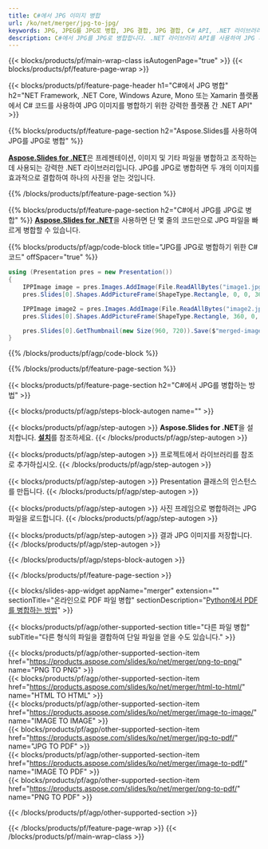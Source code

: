 ```yaml
---
title: C#에서 JPG 이미지 병합
url: /ko/net/merger/jpg-to-jpg/
keywords: JPG, JPEG를 JPG로 병합, JPG 결합, JPG 결합, C# API, .NET 라이브러리
description: C#에서 JPG를 JPG로 병합합니다. .NET 라이브러리 API를 사용하여 JPG 파일 결합
---
```


{{< blocks/products/pf/main-wrap-class isAutogenPage="true" >}}
{{< blocks/products/pf/feature-page-wrap >}}

{{< blocks/products/pf/feature-page-header h1="C#에서 JPG 병합" h2="NET Framework, .NET Core, Windows Azure, Mono 또는 Xamarin 플랫폼에서 C# 코드를 사용하여 JPG 이미지를 병합하기 위한 강력한 플랫폼 간 .NET API" >}}

{{% blocks/products/pf/feature-page-section h2="Aspose.Slides를 사용하여 JPG를 JPG로 병합" %}}

[**Aspose.Slides for .NET**](https://products.aspose.com/slides/ko/net/)은 프레젠테이션, 이미지 및 기타 파일을 병합하고 조작하는 데 사용되는 강력한 .NET 라이브러리입니다. JPG를 JPG로 병합하면 두 개의 이미지를 효과적으로 결합하여 하나의 사진을 얻는 것입니다.

{{% /blocks/products/pf/feature-page-section %}}




{{% blocks/products/pf/feature-page-section  h2="C#에서 JPG를 JPG로 병합" %}}
[**Aspose.Slides for .NET**](https://products.aspose.com/slides/ko/net/)을 사용하면 단 몇 줄의 코드만으로 JPG 파일을 빠르게 병합할 수 있습니다.

{{% blocks/products/pf/agp/code-block title="JPG를 JPG로 병합하기 위한 C# 코드" offSpacer="true" %}}
```cs
using (Presentation pres = new Presentation())
{
    IPPImage image = pres.Images.AddImage(File.ReadAllBytes("image1.jpg"));
    pres.Slides[0].Shapes.AddPictureFrame(ShapeType.Rectangle, 0, 0, 360, 540, image);

    IPPImage image2 = pres.Images.AddImage(File.ReadAllBytes("image2.jpg"));
    pres.Slides[0].Shapes.AddPictureFrame(ShapeType.Rectangle, 360, 0, 360, 540, image2);

    pres.Slides[0].GetThumbnail(new Size(960, 720)).Save($"merged-image.jpg", ImageFormat.Jpeg);
}
```
{{% /blocks/products/pf/agp/code-block %}}

{{% /blocks/products/pf/feature-page-section %}}




{{< blocks/products/pf/feature-page-section  h2="C#에서 JPG를 병합하는 방법" >}}


{{< blocks/products/pf/agp/steps-block-autogen name="" >}}


{{< blocks/products/pf/agp/step-autogen >}}
**Aspose.Slides for .NET**을 설치합니다. [**설치**](https://docs.aspose.com/slides/net/installation/)를 참조하세요.
{{< /blocks/products/pf/agp/step-autogen >}}

{{< blocks/products/pf/agp/step-autogen >}}
프로젝트에서 라이브러리를 참조로 추가하십시오.
{{< /blocks/products/pf/agp/step-autogen >}}

{{< blocks/products/pf/agp/step-autogen >}}
Presentation 클래스의 인스턴스를 만듭니다.
{{< /blocks/products/pf/agp/step-autogen >}}

{{< blocks/products/pf/agp/step-autogen >}}
사진 프레임으로 병합하려는 JPG 파일을 로드합니다.
{{< /blocks/products/pf/agp/step-autogen >}}

{{< blocks/products/pf/agp/step-autogen >}}
결과 JPG 이미지를 저장합니다.
{{< /blocks/products/pf/agp/step-autogen >}}


{{< /blocks/products/pf/agp/steps-block-autogen >}}


{{< /blocks/products/pf/feature-page-section >}}




{{< blocks/slides-app-widget  appName="merger" extension="" sectionTitle="온라인으로 PDF 파일 병합" sectionDescription="[Python에서 PDF를 병합하는 방법](https://products.aspose.com/slides/ko/python-net/merge/pdf/)" >}}

{{< blocks/products/pf/agp/other-supported-section title="다른 파일 병합" subTitle="다른 형식의 파일을 결합하여 단일 파일을 얻을 수도 있습니다." >}}
  
{{< blocks/products/pf/agp/other-supported-section-item href="https://products.aspose.com/slides/ko/net/merger/png-to-png/" name="PNG TO PNG" >}}  
{{< blocks/products/pf/agp/other-supported-section-item href="https://products.aspose.com/slides/ko/net/merger/html-to-html/" name="HTML TO HTML" >}}  
{{< blocks/products/pf/agp/other-supported-section-item href="https://products.aspose.com/slides/ko/net/merger/image-to-image/" name="IMAGE TO IMAGE" >}}  
{{< blocks/products/pf/agp/other-supported-section-item href="https://products.aspose.com/slides/ko/net/merger/jpg-to-pdf/" name="JPG TO PDF" >}}  
{{< blocks/products/pf/agp/other-supported-section-item href="https://products.aspose.com/slides/ko/net/merger/image-to-pdf/" name="IMAGE TO PDF" >}}  
{{< blocks/products/pf/agp/other-supported-section-item href="https://products.aspose.com/slides/ko/net/merger/png-to-pdf/" name="PNG TO PDF" >}}  
  


{{< /blocks/products/pf/agp/other-supported-section >}}

{{< /blocks/products/pf/feature-page-wrap >}}
{{< /blocks/products/pf/main-wrap-class >}}